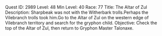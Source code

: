 Quest ID: 2989
Level: 48
Min Level: 40
Race: 77
Title: The Altar of Zul
Description: Sharpbeak was not with the Witherbark trolls.Perhaps the Vilebranch trolls took him.Go to the Altar of Zul on the western edge of Vilebranch territory and search for the gryphon child. 
Objective: Check the top of the Altar of Zul, then return to Gryphon Master Talonaxe.
